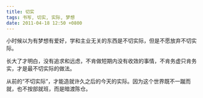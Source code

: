 ```yaml
---
title: 切实
tags: 书写, 切实, 实际, 梦想
date: 2011-04-18 12:50 +0800
---
```



小时候以为有梦想有爱好，学和主业无关的东西是不切实际，但是不愿放弃不切实际。

长大了才明白，没有追求和远虑，不肯做短期内没有收效的事情，不肯务虚只肯务实，才是最不切实际的做法。

从前的“不切实际”，才能造就许久之后的今天的实际。因为这个世界既不一蹴而就，也不按部就班，而是暗渡陈仓。

